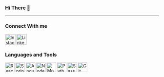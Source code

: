 ### Hi There :wave:

<hr>

### Connect With me 
[<img align="left" alt="Instagram" width="34px" src="https://upload.wikimedia.org/wikipedia/commons/thumb/a/a5/Instagram_icon.png/1024px-Instagram_icon.png" />](https://www.instagram.com/elyes_bouallegue/)
[<img align="left" alt="Linkedin" width="34px" src="https://cdn-icons-png.flaticon.com/512/174/174857.png" />](https://www.linkedin.com/in/elyes-bouallegue/)
<br/>
<br/>


### Languages and Tools

<img align="left" alt="React" width="31px" src="https://upload.wikimedia.org/wikipedia/commons/thumb/a/a7/React-icon.svg/2300px-React-icon.svg.png" />
<img align="left" alt="SpringBoot" width="31px" src="https://blog.talanlabs.com/microservices-partie-4-spring-boot/cover.png" />
<img align="left" alt="Angular" width="31px" src="https://cdn3.iconfinder.com/data/icons/logos-and-brands-adobe/512/21_Angular-512.png" />
<img align="left" alt="NodeJs" width="31px" src="https://cdn.iconscout.com/icon/free/png-512/node-js-1174925.png" />
<img align="left" alt="MongoDB" width="31px" src="https://upload.wikimedia.org/wikipedia/commons/thumb/f/f9/Antu_mongodb.svg/1200px-Antu_mongodb.svg.png" />
<img align="left" alt="Python" width="31px" src="https://upload.wikimedia.org/wikipedia/commons/thumb/c/c3/Python-logo-notext.svg/1200px-Python-logo-notext.svg.png" />
<img align="left" alt="Sass" width="31px" src="https://upload.wikimedia.org/wikipedia/commons/thumb/9/96/Sass_Logo_Color.svg/1024px-Sass_Logo_Color.svg.png" />
<img align="left" alt="Git" width="31px" src="https://git-scm.com/images/logos/downloads/Git-Icon-1788C.png" />





<br/>
<br/>



